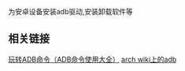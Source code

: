 为安卓设备安装adb驱动,安装卸载软件等
## 相关链接
[玩转ADB命令（ADB命令使用大全）](https://blog.csdn.net/zhonglunshun/article/details/78362439)
[arch wiki上的adb](https://wiki.archlinux.org/index.php/Android_Debug_Bridge)